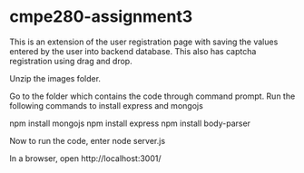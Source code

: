 # cmpe280-assignment3

This is an extension of the user registration page with saving the values entered by the user into  backend database. This also has captcha registration using drag and drop.

Unzip the images folder.

Go to the folder which contains the code through command prompt.
Run the following commands to install express and mongojs

npm install mongojs
npm install express
npm install body-parser

Now to run the code, enter 
node server.js

In a browser, open http://localhost:3001/

